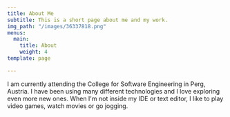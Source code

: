 ```yaml
---
title: About Me
subtitle: This is a short page about me and my work.
img_path: "/images/36337818.png"
menus:
  main:
    title: About
    weight: 4
template: page

---
```

I am currently attending the College for Software Engineering in Perg, Austria. I have been using many different technologies and I love exploring even more new ones. When I'm not inside my IDE or text editor, I like to play video games, watch movies or go jogging.